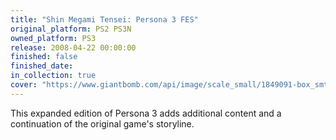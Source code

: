 ```yaml
---
title: "Shin Megami Tensei: Persona 3 FES"
original_platform: PS2 PS3N
owned_platform: PS3
release: 2008-04-22 00:00:00
finished: false
finished_date: 
in_collection: true
cover: "https://www.giantbomb.com/api/image/scale_small/1849091-box_smtp3f.png"
---
```


This expanded edition of Persona 3 adds additional content and a continuation of the original game's storyline.
